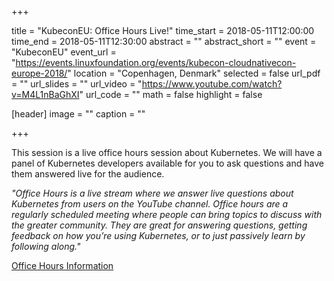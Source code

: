 +++

title = "KubeconEU: Office Hours Live!"
time_start = 2018-05-11T12:00:00
time_end = 2018-05-11T12:30:00
abstract = ""
abstract_short = ""
event = "KubeconEU"
event_url = "https://events.linuxfoundation.org/events/kubecon-cloudnativecon-europe-2018/"
location = "Copenhagen, Denmark"
selected = false
url_pdf = ""
url_slides = ""
url_video = "https://www.youtube.com/watch?v=M4L1nBaGhXI"
url_code = ""
math = false
highlight = false

[header]
image = ""
caption = ""

+++

This session is a live office hours session about Kubernetes. We will have a panel of Kubernetes developers available
for you to ask questions and have them answered live for the audience.

_"Office Hours is a live stream where we answer live questions about Kubernetes from users on the YouTube channel. 
Office hours are a regularly scheduled meeting where people can bring topics to discuss with the greater community.
They are great for answering questions, getting feedback on how you’re using Kubernetes, or to just passively learn by
following along."_

[Office Hours Information](https://github.com/kubernetes/community/blob/master/events/office-hours.md)